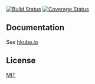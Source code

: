 [![Build Status](https://travis-ci.org/kube-HPC/api-server.svg?branch=master)](https://travis-ci.org/kube-HPC/api-server)
[![Coverage Status](https://coveralls.io/repos/github/kube-HPC/api-server/badge.svg?branch=master)](https://coveralls.io/github/kube-HPC/api-server?branch=master)

## Documentation

See [hkube.io](http://hkube.io/)

## License

[MIT](LICENSE)
 

